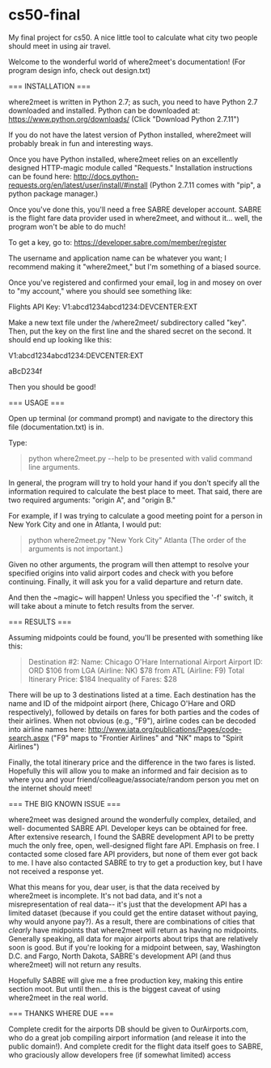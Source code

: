 # cs50-final
My final project for cs50. A nice little tool to calculate what city two people
should meet in using air travel.


Welcome to the wonderful world of where2meet's documentation!
(For program design info, check out design.txt)

=== INSTALLATION ===

where2meet is written in Python 2.7; as such, you need to have Python 2.7
downloaded and installed.  Python can be downloaded at:
https://www.python.org/downloads/
(Click "Download Python 2.7.11")

If you do not have the latest version of Python installed, where2meet will
probably break in fun and interesting ways.

Once you have Python installed, where2meet relies on an excellently designed
HTTP-magic module called "Requests."  Installation instructions can be found
here:
http://docs.python-requests.org/en/latest/user/install/#install
(Python 2.7.11 comes with "pip", a python package manager.)

Once you've done this, you'll need a free SABRE developer account. SABRE is
the flight fare data provider used in where2meet, and without it... well,
the program won't be able to do much!

To get a key, go to:
https://developer.sabre.com/member/register

The username and application name can be whatever you want; I recommend making
it "where2meet," but I'm something of a biased source.

Once you've registered and confirmed your email, log in and mosey on over to
"my account," where you should see something like:

Flights API Key: V1:abcd1234abcd1234:DEVCENTER:EXT

Make a new text file under the /where2meet/ subdirectory called "key". Then,
put the key on the first line and the shared secret on the second. It should
end up looking like this:

V1:abcd1234abcd1234:DEVCENTER:EXT

aBcD234f

Then you should be good!

=== USAGE ===

Open up terminal (or command prompt) and navigate to the directory this
file (documentation.txt) is in.

Type:
> python where2meet.py --help
to be presented with valid command line arguments.

In general, the program will try to hold your hand if you don't specify
all the information required to calculate the best place to meet.
That said, there are two required arguments: "origin A", and "origin B."

For example, if I was trying to calculate a good meeting point for a person
in New York City and one in Atlanta, I would put:
> python where2meet.py "New York City" Atlanta
(The order of the arguments is not important.)

Given no other arguments, the program will then attempt to resolve your
specified origins into valid airport codes and check with you before
continuing.
Finally, it will ask you for a valid departure and return date.

And then the ~magic~ will happen!  Unless you specified the '-f' switch,
it will take about a minute to fetch results from the server.

=== RESULTS ===

Assuming midpoints could be found, you'll be presented with something
like this:

>Destination #2:
>        Name: Chicago O'Hare International Airport
>        Airport ID: ORD
>                $106 from LGA (Airline: NK)
>                $78 from ATL (Airline: F9)
>        Total Itinerary Price: $184
>        Inequality of Fares: $28


There will be up to 3 destinations listed at a time.  Each destination
has the name and ID of the midpoint airport (here, Chicago O'Hare and ORD
respectively), followed by details on fares for both parties and the
codes of their airlines.  When not obvious (e.g., "F9"), airline codes can
be decoded into airline names here:
http://www.iata.org/publications/Pages/code-search.aspx
("F9" maps to "Frontier Airlines" and "NK" maps to "Spirit Airlines")

Finally, the total itinerary price and the difference in the two fares
is listed.  Hopefully this will allow you to make an informed and fair
decision as to where you and your friend/colleague/associate/random person
you met on the internet should meet!

=== THE BIG KNOWN ISSUE ===

where2meet was designed around the wonderfully complex, detailed, and well-
documented SABRE API.  Developer keys can be obtained for free.  After
extensive research, I found the SABRE development API to be pretty much
the only free, open, well-designed flight fare API. Emphasis on free.
I contacted some closed fare API providers, but none of them ever got
back to me.  I have also contacted SABRE to try to get a production key,
but I have not received a response yet.

What this means for you, dear user, is that the data received by where2meet is
incomplete.  It's not bad data, and it's not a misrepresentation of real data--
it's just that the development API has a limited dataset (because if you
could get the entire dataset without paying, why would anyone pay?).  As a
result, there are combinations of cities that *clearly* have midpoints that
where2meet will return as having no midpoints.  Generally speaking, all data
for major airports about trips that are relatively soon is good.  But if you're
looking for a midpoint between, say, Washington D.C. and Fargo, North Dakota,
SABRE's development API (and thus where2meet) will not return any results.

Hopefully SABRE will give me a free production key, making this entire section
moot.  But until then... this is the biggest caveat of using where2meet in
the real world.

=== THANKS WHERE DUE ===

Complete credit for the airports DB should be given to OurAirports.com, who do a
great job compiling airport information (and release it into the public
domain!).
And complete credit for the flight data itself goes to SABRE, who graciously
allow developers free (if somewhat limited) access
